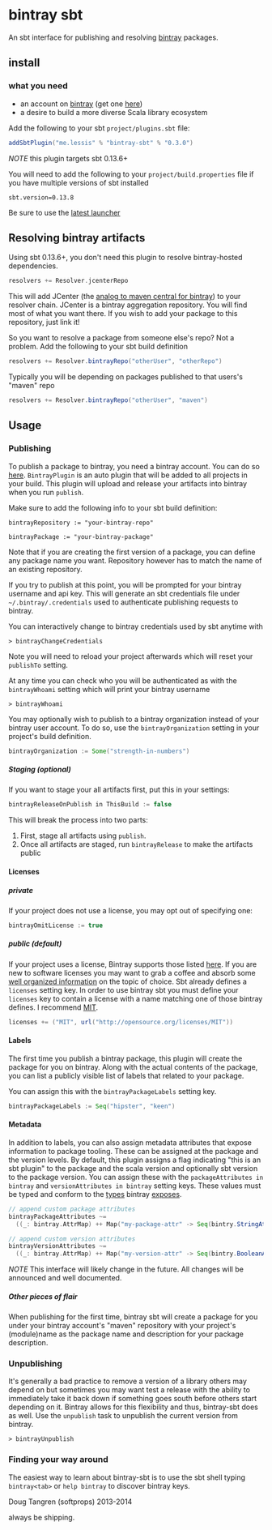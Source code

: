 # bintray sbt

An sbt interface for publishing and resolving [bintray](https://bintray.com) packages.

## install

### what you need

- an account on [bintray](https://bintray.com) (get one [here](https://bintray.com/signup/index))
- a desire to build a more diverse Scala library ecosystem

Add the following to your sbt `project/plugins.sbt` file:

```scala
addSbtPlugin("me.lessis" % "bintray-sbt" % "0.3.0")
```

_NOTE_ this plugin targets sbt 0.13.6+

You will need to add the following to your `project/build.properties` file if you have multiple versions of sbt installed

    sbt.version=0.13.8

Be sure to use the [latest launcher](http://www.scala-sbt.org/download.html)

## Resolving bintray artifacts

Using sbt 0.13.6+, you don't need this plugin to resolve bintray-hosted dependencies.

```scala
resolvers += Resolver.jcenterRepo
```

This will add JCenter (the [analog to maven central for bintray](https://bintray.com/bintray/jcenter)) to your resolver chain. JCenter is a bintray aggregation repository. You will find most of what you want there. If you wish to add your package to this repository, just link it!

So you want to resolve a package from someone else's repo? Not a problem. Add the following to your sbt build definition

```scala
resolvers += Resolver.bintrayRepo("otherUser", "otherRepo")
```

Typically you will be depending on packages published to that users's "maven" repo

```scala
resolvers += Resolver.bintrayRepo("otherUser", "maven")
```

## Usage

### Publishing

To publish a package to bintray, you need a bintray account. You can do so [here](https://bintray.com/signup/index). 
`BintrayPlugin` is an auto plugin that will be added to all projects in your build.
This plugin will upload and release your artifacts into bintray when you run `publish`. 

Make sure to add the following info to your sbt build definition:

    bintrayRepository := "your-bintray-repo"

    bintrayPackage := "your-bintray-package"

Note that if you are creating the first version of a package, you can define any package name you want. Repository however has to match the name of an existing repository.

If you try to publish at this point, you will be prompted for your bintray username and api key. This will generate an sbt credentials
file under `~/.bintray/.credentials` used to authenticate publishing requests to bintray.

You can interactively change to bintray credentials used by sbt anytime with

    > bintrayChangeCredentials

Note you will need to reload your project afterwards which will reset your `publishTo` setting.

At any time you can check who you will be authenticated as with the `bintrayWhoami` setting which will print your bintray username

    > bintrayWhoami

You may optionally wish to publish to a bintray organization instead of your bintray user account. To do so, use the `bintrayOrganization` setting
in your project's build definition.

```scala
bintrayOrganization := Some("strength-in-numbers")
```

##### Staging (optional)

If you want to stage your all artifacts first, put this in your settings:

```scala
bintrayReleaseOnPublish in ThisBuild := false
```

This will break the process into two parts:

1. First, stage all artifacts using `publish`.
2. Once all artifacts are staged, run `bintrayRelease` to make the artifacts public

#### Licenses
##### private
If your project does not use a license, you may opt out of specifying one:
```scala
bintrayOmitLicense := true
```
##### public (default)
If your project uses a license, Bintray supports those listed [here](https://bintray.com/docs/api/#_footnote_1). If you are new to software licenses you may
want to grab a coffee and absorb some [well organized information](http://choosealicense.com/) on the topic of choice.
Sbt already defines a `licenses` setting key. In order to use bintray sbt you must define your `licenses` key to contain a license with a name matching
one of those bintray defines. I recommend [MIT](http://choosealicense.com/licenses/mit/).


```scala
licenses += ("MIT", url("http://opensource.org/licenses/MIT"))
```

#### Labels

The first time you publish a bintray package, this plugin will create the package for you on bintray. Along with the actual contents
of the package, you can list a publicly visible list of labels that related to your package.

You can assign this with the `bintrayPackageLabels` setting key.

```scala
bintrayPackageLabels := Seq("hipster", "keen")
```

#### Metadata

In addition to labels, you can also assign metadata attributes that expose information to package tooling. These can be assigned at the package and the version levels. By default, this plugin assigns a flag indicating "this is an sbt plugin" to the package and the scala version and optionally sbt version to the package version. You can assign these with the `packageAttributes in bintray` and `versionAttributes in bintray` setting keys. These values must be typed and conform to the [types](https://github.com/softprops/bintry#metadata) bintray [exposes](https://bintray.com/docs/api/#_attributes).

```scala
// append custom package attributes
bintrayPackageAttributes ~=
  ((_: bintray.AttrMap) ++ Map("my-package-attr" -> Seq(bintry.StringAttr("my-value"))))
```

```scala
// append custom version attributes
bintrayVersionAttributes ~=
  ((_: bintray.AttrMap) ++ Map("my-version-attr" -> Seq(bintry.BooleanAttr(true))))
```

_NOTE_ This interface will likely change in the future. All changes will be announced and well documented.

##### Other pieces of flair

When publishing for the first time, bintray sbt will create a package for you under your bintray account's "maven" repository
with your project's (module)name as the package name and description for your package description.

### Unpublishing

It's generally a bad practice to remove a version of a library others may depend on but sometimes you may want test a release with the ability to immediately take it back down if something goes south before others start depending on it. Bintray allows for this flexibility and thus, bintray-sbt does as well. Use the `unpublish` task to unpublish the current version from bintray.

    > bintrayUnpublish

### Finding your way around

The easiest way to learn about bintray-sbt is to use the sbt shell typing `bintray<tab>` or `help bintray` to discover bintray keys.

Doug Tangren (softprops) 2013-2014

always be shipping.
